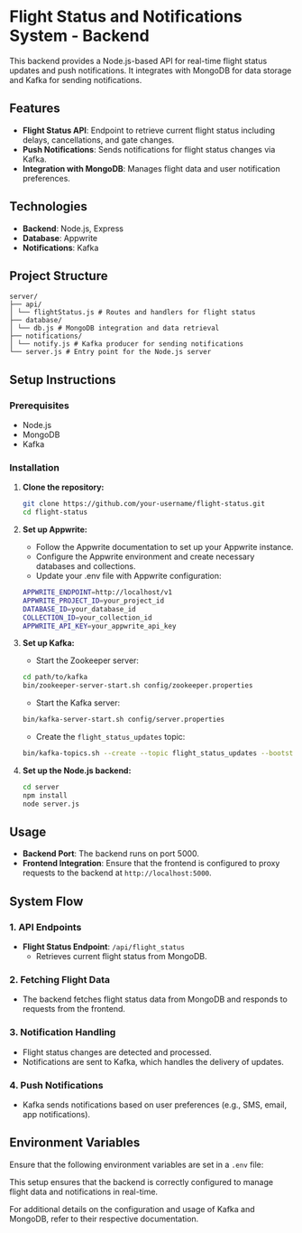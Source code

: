 # Flight Status and Notifications System - Backend

This backend provides a Node.js-based API for real-time flight status updates and push notifications. It integrates with MongoDB for data storage and Kafka for sending notifications.

## Features

- **Flight Status API**: Endpoint to retrieve current flight status including delays, cancellations, and gate changes.
- **Push Notifications**: Sends notifications for flight status changes via Kafka.
- **Integration with MongoDB**: Manages flight data and user notification preferences.

## Technologies

- **Backend**: Node.js, Express
- **Database**: Appwrite
- **Notifications**: Kafka

## Project Structure

```
server/
├── api/
│ └── flightStatus.js # Routes and handlers for flight status
├── database/
│ └── db.js # MongoDB integration and data retrieval
├── notifications/
│ └── notify.js # Kafka producer for sending notifications
└── server.js # Entry point for the Node.js server
```

## Setup Instructions

### Prerequisites

- Node.js
- MongoDB
- Kafka

### Installation

1. **Clone the repository:**
    ```sh
    git clone https://github.com/your-username/flight-status.git
    cd flight-status
    ```

2. **Set up Appwrite:**
    - Follow the Appwrite documentation to set up your Appwrite instance.
    - Configure the Appwrite environment and create necessary databases and collections.
    - Update your .env file with Appwrite configuration:

    ```sh
    APPWRITE_ENDPOINT=http://localhost/v1
    APPWRITE_PROJECT_ID=your_project_id
    DATABASE_ID=your_database_id
    COLLECTION_ID=your_collection_id
    APPWRITE_API_KEY=your_appwrite_api_key
    ```

3. **Set up Kafka:**
    - Start the Zookeeper server:
    ```sh
    cd path/to/kafka
    bin/zookeeper-server-start.sh config/zookeeper.properties
    ```
    - Start the Kafka server:
    ```sh
    bin/kafka-server-start.sh config/server.properties
    ```
    - Create the `flight_status_updates` topic:
    ```sh
    bin/kafka-topics.sh --create --topic flight_status_updates --bootstrap-server localhost:9092 --replication-factor 1 --partitions 1
    ```

4. **Set up the Node.js backend:**
    ```sh
    cd server
    npm install
    node server.js
    ```

## Usage

- **Backend Port**: The backend runs on port 5000.
- **Frontend Integration**: Ensure that the frontend is configured to proxy requests to the backend at `http://localhost:5000`.

## System Flow

### 1. API Endpoints

- **Flight Status Endpoint**: `/api/flight_status`
  - Retrieves current flight status from MongoDB.

### 2. Fetching Flight Data

- The backend fetches flight status data from MongoDB and responds to requests from the frontend.

### 3. Notification Handling

- Flight status changes are detected and processed.
- Notifications are sent to Kafka, which handles the delivery of updates.

### 4. Push Notifications

- Kafka sends notifications based on user preferences (e.g., SMS, email, app notifications).

## Environment Variables

Ensure that the following environment variables are set in a `.env` file:

This setup ensures that the backend is correctly configured to manage flight data and notifications in real-time.

For additional details on the configuration and usage of Kafka and MongoDB, refer to their respective documentation.